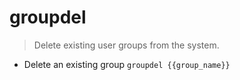# groupdel
> Delete existing user groups from the system.

- Delete an existing group
`groupdel {{group_name}}`
